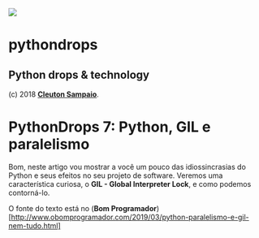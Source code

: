 ![](../python-drops.png)
# pythondrops
## Python drops & technology

(c) 2018 [**Cleuton Sampaio**](https://github.com/cleuton).

# PythonDrops 7: Python, GIL e paralelismo

Bom, neste artigo vou mostrar a você um pouco das idiossincrasias do Python e seus efeitos no seu projeto de software. Veremos uma característica curiosa, o **GIL - Global Interpreter Lock**, e como podemos contorná-lo. 

O fonte do texto está no (**Bom Programador**)[http://www.obomprogramador.com/2019/03/python-paralelismo-e-gil-nem-tudo.html]